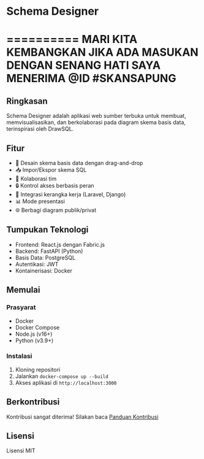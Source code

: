 # Schema Designer
==========
MARI KITA KEMBANGKAN JIKA ADA MASUKAN DENGAN SENANG HATI SAYA MENERIMA @ID #SKANSAPUNG
==============================
## Ringkasan
Schema Designer adalah aplikasi web sumber terbuka untuk membuat, memvisualisasikan, dan berkolaborasi pada diagram skema basis data, terinspirasi oleh DrawSQL.

## Fitur
- 🎨 Desain skema basis data dengan drag-and-drop
- 📥 Impor/Ekspor skema SQL
- 🤝 Kolaborasi tim
- 🔒 Kontrol akses berbasis peran
- 🚀 Integrasi kerangka kerja (Laravel, Django)
- 📊 Mode presentasi
- 🌐 Berbagi diagram publik/privat

## Tumpukan Teknologi
- Frontend: React.js dengan Fabric.js
- Backend: FastAPI (Python)
- Basis Data: PostgreSQL
- Autentikasi: JWT
- Kontainerisasi: Docker

## Memulai

### Prasyarat
- Docker
- Docker Compose
- Node.js (v16+)
- Python (v3.9+)

### Instalasi
1. Kloning repositori
2. Jalankan `docker-compose up --build`
3. Akses aplikasi di `http://localhost:3000`

## Berkontribusi
Kontribusi sangat diterima! Silakan baca [Panduan Kontribusi](CONTRIBUTING.md)

## Lisensi
Lisensi MIT
